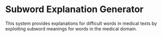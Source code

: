 # Subword Explanation Generator
This system provides explanations for difficult words in medical texts by exploiting subword meanings for words in the medical domain.
